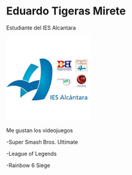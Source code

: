 # Eduardo Tigeras Mirete

Estudiante del IES Alcantara

![LogoInstituto](/images/LogoAlcantara.jpg)

Me gustan los videojuegos

-Super Smash Bros. Ultimate

-League of Legends

-Rainbow 6 Siege
